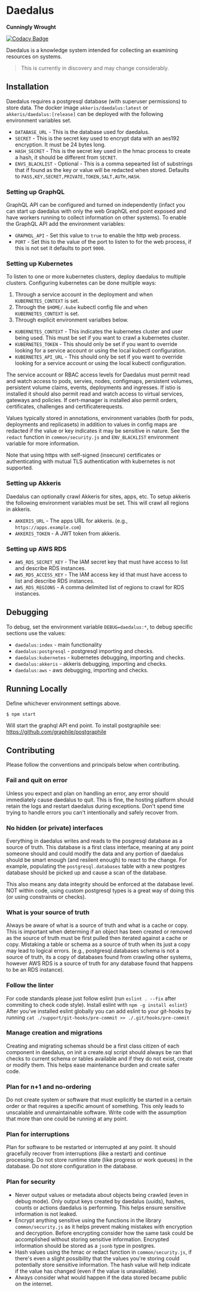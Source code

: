 # Daedalus 

**Cunningly Wrought**

[![Codacy Badge](https://api.codacy.com/project/badge/Grade/8955d795526c43c5baa797e11bb2dfe3)](https://www.codacy.com/gh/akkeris/daedalus?utm_source=github.com&amp;utm_medium=referral&amp;utm_content=akkeris/daedalus&amp;utm_campaign=Badge_Grade)

Daedalus is a knowledge system intended for collecting an examining resources on systems.

> This is currently in discovery and may change considerably.

## Installation

Daedalus requires a postgresql database (with superuser permissions) to store data. The docker image `akkeris/daedalus:latest` or `akkeris/daedalus:[release]` can be deployed with the following environment variables set.

 *  `DATABASE_URL` - This is the database used for daedalus.
 *  `SECRET` - This is the secret key used to encrypt data with an aes192 encryption. It must be 24 bytes long.
 *  `HASH_SECRET` - This is the secret key used in the hmac process to create a hash, it should be different from `SECRET`.
 *  `ENVS_BLACKLIST` - Optional - This is a comma sepearted list of substrings that if found as the key or value will be redacted when stored. Defaults to `PASS,KEY,SECRET,PRIVATE,TOKEN,SALT,AUTH,HASH`.

### Setting up GraphQL

GraphQL API can be configured and turned on independently (infact you can start up daedalus with only the web GraphQL end point exposed and have workers running to collect information on other systems).  To enable the GraphQL API add the environment variables:

 *  `GRAPHQL_API` - Set this value to `true` to enable the http web process.
 *  `PORT` - Set this to the value of the port to listen to for the web process, if this is not set it defaults to port `9000`.

### Setting up Kubernetes

To listen to one or more kubernetes clusters, deploy daedalus to multiple clusters. Configuring kubernetes can be done multiple ways:

 1. Through a service account in the deployment and when `KUBERNETES_CONTEXT` is set. 
 2. Through the `$HOME/.kube` kubectl config file and when `KUBERNETES_CONTEXT` is set.
 3. Through explicit environment varialbes below.

 *  `KUBERNETES_CONTEXT` - This indicates the kubernetes cluster and user being used. This must be set if you want to crawl a kubernetes cluster.
 *  `KUBERNETES_TOKEN` - This should only be set if you want to override looking for a service account or using the local kubectl configuration.
 *  `KUBERNETES_API_URL` - This should only be set if you want to override looking for a service account or using the local kubectl configuration.

The service account or RBAC access levels for Daedalus must permit read and watch access to pods, servies, nodes, configmaps, persistent volumes, persistent volume claims, events, deployments and ingresses. If istio is installed it should also permit read and watch access to virtual services, gateways and policies.  If cert-manager is installed also permit orders, certificates, challenges and certificaterequests. 

Values typically stored in annotations, environment variables (both for pods, deployments and replicasets) in addition to values in config maps are redacted if the value or key indicates it may be sensitive in nature.  See the `redact` function in `common/security.js` and `ENV_BLACKLIST` environment variable for more information.

Note that using https with self-signed (insecure) certificates or authenticating with mutual TLS authentication with kubernetes is not supported.

### Setting up Akkeris

Daedalus can optionally crawl Akkeris for sites, apps, etc. To setup akkeris the following environment variables must be set. This will crawl all regions in akkeris.

 *  `AKKERIS_URL` - The apps URL for akkeris. (e.g., `https://apps.example.com`)
 *  `AKKERIS_TOKEN` - A JWT token from akkeris.

### Setting up AWS RDS

 *  `AWS_RDS_SECRET_KEY` - The IAM secret key that must have access to list and describe RDS instances.
 *  `AWS_RDS_ACCESS_KEY` - The IAM access key id that must have access to list and describe RDS instances.
 *  `AWS_RDS_REGIONS` - A comma delimited list of regions to crawl for RDS instances.

## Debugging

To debug, set the environment variable `DEBUG=daedalus:*`, to debug specific sections use the values:

 *  `daedalus:index` - main functionality
 *  `daedalus:postgresql` - postgresql importing and checks.
 *  `daedalus:kubernetes` - kubernetes debugging, importing and checks.
 *  `daedalus:akkeris` - akkeris debugging, importing and checks.
 *  `daedalus:aws` - aws debugging, importing and checks.

## Running Locally

Define whichever environment settings above.

```
$ npm start
```

Will start the graphql API end point. To install postgraphile see: https://github.com/graphile/postgraphile

## Contributing

Please follow the conventions and principals below when contributing.

### Fail and quit on error

Unless you expect and plan on handling an error, any error should immediately cause daedalus to quit. This is fine, the hosting platform should retain the logs and restart daedalus during exceptions. Don't spend time trying to handle errors you can't intentionally and safely recover from.

### No hidden (or private) interfaces

Everything in daedalus writes and reads to the posgresql database as a source of truth. This database is a first class interface, meaning at any point someone should and could modify the data and any portion of daedalus should be smart enough (and resilent enough) to react to the change.  For example, populating the `postgresql.databases` table with a new postgres database should be picked up and cause a scan of the database.

This also means any data integrity should be enforced at the database level. NOT within code, using custom postgresql types is a great way of doing this (or using constraints or checks).

### What is your source of truth

Always be aware of what is a source of truth and what is a cache or copy. This is important when determing if an object has been created or removed as the source of truth must be first pulled then iterated against a cache or copy. Mistaking a table or schema as a source of truth when its just a copy may lead to logical errors. (e.g., postgresql.databases schema is not a source of truth, its a copy of databases found from crawling other systems, however AWS RDS is a source of truth for any database found that happens to be an RDS instance).

### Follow the linter

For code standards please just follow eslint (run `eslint . --fix` after commiting to check code style). Install eslint with `npm -g install eslint`) After you've installed eslint globally you can add eslint to your git-hooks by running `cat ./support/git-hooks/pre-commit >> ./.git/hooks/pre-commit`

### Manage creation and migrations 

Creating and migrating schemas should be a first class citizen of each component in daedalus, on init a create.sql script should always be ran that checks to current schema or tables available and if they do not exist, create or modify them. This helps ease maintenance burden and create safer code.

### Plan for n+1 and no-ordering

Do not create system or software that must explicitly be started in a certain order or that requires a specific amount of something. This only leads to unscalable and unmaintainable software. Write code with the assumption that more than one could be running at any point. 

### Plan for interruptions

Plan for software to be restarted or interrupted at any point.  It should gracefully recover from interruptions (like a restart) and continue processing. Do not store runtime state (like progress or work queues) in the database. Do not store configuration in the database.

### Plan for security

* Never output values or metadata about objects being crawled (even in debug mode). Only output keys created by daedalus (uuids), hashes, counts or actions daedalus is performing. This helps ensure sensitive information is not leaked.
* Encrypt anything sensitive using the functions in the library `common/security.js` as it helps prevent making mistakes with encryption and decryption.  Before encrypting consider how the same task could be accomplished without storing sensitive information. Encrypted information should be stored as a `jsonb` type in postgres.
* Hash values using the hmac or redact function in `common/security.js`, if there's even a slight possibility that the values you're storing could potentially store sensitive information. The hash value will help indicate if the value has changed (even if the value is unavailable).
* Always consider what would happen if the data stored became public on the internet.

